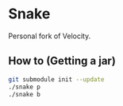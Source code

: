 # Snake

Personal fork of Velocity.

## How to (Getting a jar)

```bash
git submodule init --update
./snake p
./snake b
```
